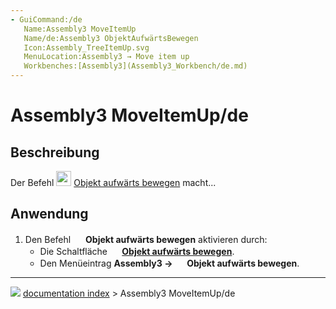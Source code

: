 ```yaml
---
- GuiCommand:/de
   Name:Assembly3 MoveItemUp
   Name/de:Assembly3 ObjektAufwärtsBewegen
   Icon:Assembly_TreeItemUp.svg‎‎
   MenuLocation:Assembly3 → Move item up
   Workbenches:[Assembly3](Assembly3_Workbench/de.md)
---
```


# Assembly3 MoveItemUp/de

## Beschreibung

Der Befehl <img alt="" src=images/Assembly_TreeItemUp.svg  style="width:24px;"> [Objekt aufwärts bewegen](Assembly3_MoveItemUp/de.md) macht\...

## Anwendung

1.  Den Befehl <img alt="" src=images/Assembly_TreeItemUp.svg  style="width:16px;"> **Objekt aufwärts bewegen** aktivieren durch:
    -   Die Schaltfläche **<img src="images/Assembly_TreeItemUp.svg" width=16px> [Objekt aufwärts bewegen](Assembly3_MoveItemUp/de.md)**.
    -   Den Menüeintrag **Assembly3 → <img src="images/Assembly_TreeItemUp.svg" width=16px> Objekt aufwärts bewegen**.



---
![](images/Button_right.svg) [documentation index](../README.md) > Assembly3 MoveItemUp/de
